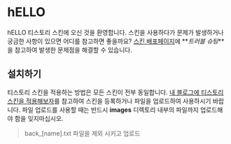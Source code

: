 # hELLO

hELLO 티스토리 스킨에 오신 것을 환영합니다. 스킨을 사용하다가 문제가 발생하거나 궁금한 사항이 있으면 어디를 참고하면 좋을까요? [스킨 배포페이지](https://pronist.tistory.com/5)에 **_트러블 슈팅_**을 참고하여 발생한 문제점을 해결할 수 있습니다.

## 설치하기

티스토리 스킨을 적용하는 방법은 모든 스킨이 전부 동일합니다. [내 블로그에 티스토리 스킨을 적용해보자](https://pronist.tistory.com/51)를 참고하여 스킨을 등록하거나 파일을 업로드하여 사용하시기 바랍니다. 파일 업로드를 사용할 때는 반드시 **images** 디렉토리 내부의 파일까지 업로드해야 함을 잊지마십시오.

> back\_[name].txt 파일을 제외 시키고 업로드
